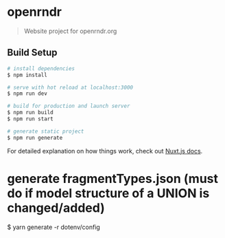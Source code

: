 # openrndr

> Website project for openrndr.org

## Build Setup

```bash
# install dependencies
$ npm install

# serve with hot reload at localhost:3000
$ npm run dev

# build for production and launch server
$ npm run build
$ npm run start

# generate static project
$ npm run generate
```

For detailed explanation on how things work, check out [Nuxt.js docs](https://nuxtjs.org).

# generate fragmentTypes.json (must do if model structure of a UNION is changed/added)
$ yarn generate -r dotenv/config
